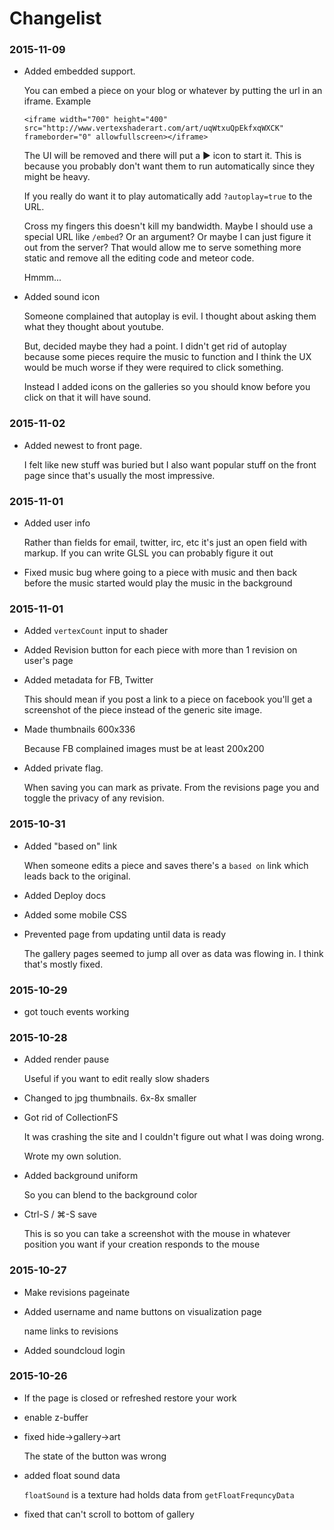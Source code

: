 # Changelist

### 2015-11-09

*   Added embedded support.

    You can embed a piece on your blog or whatever by putting the url in an iframe. Example

        <iframe width="700" height="400" src="http://www.vertexshaderart.com/art/uqWtxuQpEkfxqWXCK" frameborder="0" allowfullscreen></iframe>

    The UI will be removed and there will put a ▶ icon to start it.
    This is because you probably don't want them to run automatically
    since they might be heavy.

    If you really do want it to play automatically add `?autoplay=true` to
    the URL.

    Cross my fingers this doesn't kill my bandwidth. Maybe I should use
    a special URL like `/embed`? Or an argument? Or maybe I can just
    figure it out from the server? That would allow me to serve something
    more static and remove all the editing code and meteor code.

    Hmmm...

*   Added sound icon

    Someone complained that autoplay is evil. I thought about asking them
    what they thought about youtube.

    But, decided maybe they had a point. I didn't get rid of autoplay
    because some pieces require the music to function and I think the UX
    would be much worse if they were required to click something.

    Instead I added icons on the galleries so you should know before you
    click on that it will have sound.

### 2015-11-02

*   Added newest to front page.

    I felt like new stuff was buried but I also
    want popular stuff on the front page
    since that's usually the most impressive.

### 2015-11-01

*   Added user info

    Rather than fields for email, twitter, irc, etc it's just
    an open field with markup. If you can write GLSL you can
    probably figure it out

*   Fixed music bug where going to a piece with music
    and then back before the music started would play
    the music in the background

### 2015-11-01

*   Added `vertexCount` input to shader

*   Added Revision button for each piece with more than 1 revision on user's page

*   Added metadata for FB, Twitter

    This should mean if you post a link to a piece on facebook
    you'll get a screenshot of the piece instead of the generic
    site image.

*   Made thumbnails 600x336

    Because FB complained images must be at least 200x200

*   Added private flag.

    When saving you can mark as private. From the revisions
    page you and toggle the privacy of any revision.

### 2015-10-31

*   Added "based on" link

    When someone edits a piece and saves there's a `based on` link
    which leads back to the original.

*   Added Deploy docs

*   Added some mobile CSS

*   Prevented page from updating until data is ready

    The gallery pages seemed to jump all over as data
    was flowing in. I think that's mostly fixed.

### 2015-10-29

*   got touch events working

### 2015-10-28

*   Added render pause

    Useful if you want to edit really slow shaders

*   Changed to jpg thumbnails. 6x-8x smaller

*   Got rid of CollectionFS

    It was crashing the site and I couldn't figure out what
    I was doing wrong.

    Wrote my own solution.

*   Added background uniform

    So you can blend to the background color

*   Ctrl-S / ⌘-S save

    This is so you can take a screenshot with the
    mouse in whatever position you want if your
    creation responds to the mouse

### 2015-10-27

*   Make revisions pageinate

*   Added username and name buttons on visualization page

    name links to revisions

*   Added soundcloud login

### 2015-10-26

*   If the page is closed or refreshed restore your work

*   enable z-buffer

*   fixed hide->gallery->art

    The state of the button was wrong

*   added float sound data

    `floatSound` is a texture had holds data
    from `getFloatFrequncyData`

*   fixed that can't scroll to bottom of gallery


